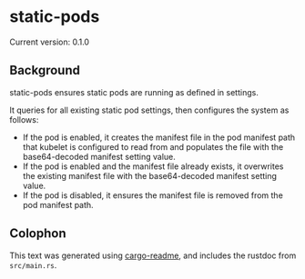 # static-pods

Current version: 0.1.0

## Background

static-pods ensures static pods are running as defined in settings.

It queries for all existing static pod settings, then configures the system as follows:
* If the pod is enabled, it creates the manifest file in the pod manifest path that kubelet is
  configured to read from and populates the file with the base64-decoded manifest setting value.
* If the pod is enabled and the manifest file already exists, it overwrites the existing manifest
  file with the base64-decoded manifest setting value.
* If the pod is disabled, it ensures the manifest file is removed from the pod manifest path.

## Colophon

This text was generated using [cargo-readme](https://crates.io/crates/cargo-readme), and includes the rustdoc from `src/main.rs`.